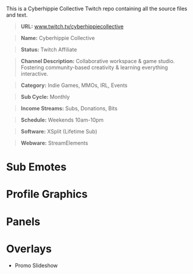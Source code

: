 This is a Cyberhippie Collective Twitch repo containing all the source files and text.

> **URL:** www.twitch.tv/cyberhippiecollective

> **Name:** Cyberhippie Collective

> **Status:** Twitch Affiliate

> **Channel Description:** Collaborative workspace & game studio. Fostering community-based creativity & learning everything interactive.

> **Category:** Indie Games, MMOs, IRL, Events

> **Sub Cycle:** Monthly

> **Income Streams:** Subs, Donations, Bits

> **Schedule:** Weekends 10am-10pm

> **Software:** XSplit (Lifetime Sub)

> **Webware:** StreamElements

# Sub Emotes

# Profile Graphics

# Panels

# Overlays

- Promo Slideshow
